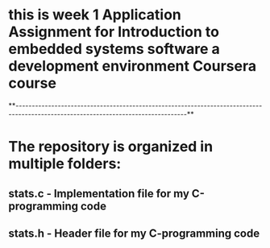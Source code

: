 # this is week 1 Application Assignment for Introduction to embedded systems software a development environment Coursera course

\**-----------------------------------------------------------------------------------------------------------------------------------**

# The repository is organized in multiple folders:

##  **stats.c** - Implementation file for my C-programming code

## **stats.h** - Header file for my C-programming code